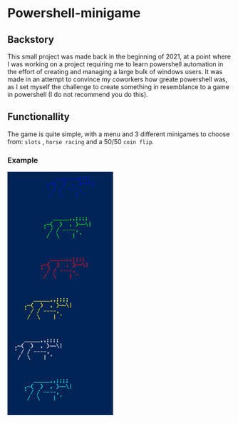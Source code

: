 # Powershell-minigame

## Backstory
This small project was made back in the beginning of 2021, at a point where I was working on a project requiring me to learn powershell automation in the effort of creating and managing a large bulk of windows users. It was made in an attempt to convince my coworkers how greate powershell was, as I set myself the challenge to create something in resemblance to a game in powershell (I do not recommend you do this).

## Functionallity 
The game is quite simple, with a menu and 3 different minigames to choose from: `slots` , `horse racing` and a 50/50 `coin flip`.

### Example
![Example of horse track racing](https://github.com/mR4smussen/Powershell-minigame/blob/master/horsetrack.PNG?raw=true)
